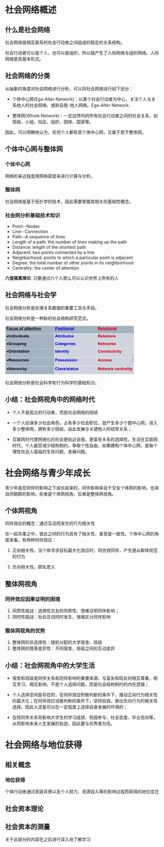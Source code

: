 # 社会网络概述
## 什么是社会网络
社会网络是相互联系的社会行动者之间组成的稳定的关系结构。

社会行动者可以是个人，也可以是组织，所以就产生了人际网络与组织网络。人际网络是其基本形式。

## 社会网络的分类

从抽象的角度对社会网络进行分析，可以将社会网络进行如下划分：

- 个体中心网(Ego-Alter Network)：以某个社会行动者为中心，关注个人与关系他人的社会网络，或称自我-他人网络。Ego-Alter Network.

- 整体网(Whole Network)：一定边界内的所有社会行动者之间的社会关系，如班级，小组，社区，组织，团体，国家等。

因此，可以明确地认为，任何个人都有其个体中心网，又属于若干整体网。

## 个体中心网与整体网
### 个体中心网
网络的亲近程度用网络密度来进行计算与分析。
### 整体网
社会网络是基于拓扑学的技术，因此需要掌握其相关的基础性概念。

### 社会网分析基础技术知识
- Point--Nodes
- Line--Connection
- Path--A sequence of lines
- Length of a path: the number of lines making up the path
- Distance: length of the shortest path
- Adjacent: two points connected by a line
- Neighborhood: points to which a particular point is adjacent
- Degree: the total number of other points in its neighborhood
- Centrality: the center of attention

**六度隔离理论**: 只要通过六个人那么可以认识世界上所有的人

## 社会网络与社会学
社会网络分析是处理关系数据的重要工具与手段。

社会网络分析是一种新的社会结构研究范式。 

![社会网络分析于社会学的关注点](./img/社会网络分析范式.png)

社会网络分析是社会科学和行为科学的基础知识。

## 小结：社会网视角中的网络时代
- 个人不是孤立的行动者，而是社会网络的扭结

- 一个人扮演多少社会角色，占有多少社会职位，就产生多少个题中心网，进入多少整体网，拥有多少扭结，由此发展与关键他人的纽带关系；

- 互联网时代使网络化的社会更贴近自我，更富有关系的选择性，生活在互联网时代，个人能否减少结构制约，争取个性自由，如果建构个体中心网，是每个理性社会人面临的生存问题、发展问题。


# 社会网络与青少年成长
青少年是在同伴的影响之下成长起来的，同伴影响来自于交友个体网的影响，也来自同期群的影响，前者是个体网视角，后者是整体网视角。

## 个体网视角
同伴效应的概念：通过互动而发生的行为相关性

在一起共事之中，彼此之间的行为具有了相关性，甚至是一致性。个体中心网的角度来看，有两种同伴效应：

1. 正向相关性。当个体寻求目标最大化效应时，将仿效同伴，产生遵从群体规范的行为

2. 负向相关性。顾名思义

## 整体网视角
### 同伴效应因果证明的困境
1. 同质性挑战：选择性交友的同质性，很难证明同伴影响；
2. 同时性挑战：社会互动同时发生，很难区分同伴影响

### 整体网视角的优势
1. 整体网的非选择性：随机分配的大学宿舍、班级
2. 整体网的情景差异性：不同宿舍、班级之间的互动差异

## 小结：社会网视角中的大学生活
- 宿舍和班级是同伴关系和同伴影响的重要来源，与室友和班友的相互尊重，相互学习、相互影响，不是个人选择问题，而是社会结构制约的内在逻辑；

- 个人选择空间是存在的，在同伴效应积极判断的条件下，推动正向行为相关性的最大化；在同伴效应消极判断的条件下，坚持自我，做出负向行为的相关性选择。因此人还是可以在一定程度上选择自身发展的环境的；

- 在校同伴关系将影响大学生的学习成绩、校园参与、社会态度、毕业去向等，从而影响未来人生发展的轨迹。因此要与优秀者为伍。


# 社会网络与地位获得
## 相关概念
### 地位获得
个体行动者通过家庭背景以及个人努力、资源投入等的影响过程而获得的地位变迁
## 社会资本理论
## 社会资本的测量
关于此部分的内容在之后进行深入地了解学习

